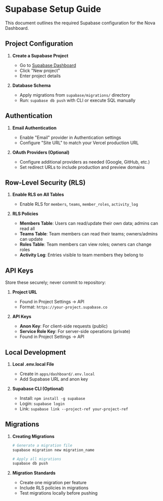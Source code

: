 # Supabase Setup Guide

This document outlines the required Supabase configuration for the Nova Dashboard.

## Project Configuration

1. **Create a Supabase Project**

   - Go to [Supabase Dashboard](https://app.supabase.io/)
   - Click "New project"
   - Enter project details

2. **Database Schema**
   - Apply migrations from `supabase/migrations/` directory
   - Run: `supabase db push` with CLI or execute SQL manually

## Authentication

1. **Email Authentication**

   - Enable "Email" provider in Authentication settings
   - Configure "Site URL" to match your Vercel production URL

2. **OAuth Providers (Optional)**
   - Configure additional providers as needed (Google, GitHub, etc.)
   - Set redirect URLs to include production and preview domains

## Row-Level Security (RLS)

1. **Enable RLS on All Tables**

   - Enable RLS for `members`, `teams`, `member_roles`, `activity_log`

2. **RLS Policies**
   - **Members Table**: Users can read/update their own data; admins can read all
   - **Teams Table**: Team members can read their teams; owners/admins can update
   - **Roles Table**: Team members can view roles; owners can change roles
   - **Activity Log**: Entries visible to team members they belong to

## API Keys

Store these securely; never commit to repository:

1. **Project URL**

   - Found in Project Settings → API
   - Format: `https://your-project.supabase.co`

2. **API Keys**
   - **Anon Key**: For client-side requests (public)
   - **Service Role Key**: For server-side operations (private)
   - Found in Project Settings → API

## Local Development

1. **Local .env.local File**

   - Create in `apps/dashboard/.env.local`
   - Add Supabase URL and anon key

2. **Supabase CLI (Optional)**
   - Install: `npm install -g supabase`
   - Login: `supabase login`
   - Link: `supabase link --project-ref your-project-ref`

## Migrations

1. **Creating Migrations**

   ```bash
   # Generate a migration file
   supabase migration new migration_name

   # Apply all migrations
   supabase db push
   ```

2. **Migration Standards**
   - Create one migration per feature
   - Include RLS policies in migrations
   - Test migrations locally before pushing
